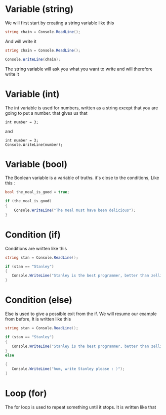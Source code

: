 # Variable (string)

 

We will first start by creating a string variable like this 

```csharp 
string chain = Console.ReadLine();
``` 

And will write it

```csharp 
string chain = Console.ReadLine();

Console.WriteLine(chain);
``` 

The string variable will ask you what you want to write and will therefore write it

# Variable (int)

The int variable is used for numbers, written as a string except that you are going to put a number. that gives us that

```chsarp
int number = 3;
```

and

```chsarp
int number = 3;
Console.WriteLine(number);
```

# Variable (bool)

The Boolean variable is a variable of truths. it's close to the conditions, Like this :
```csharp
bool the_meal_is_good = true;

if (the_meal_is_good)
{
    Console.WriteLine("The meal must have been delicious");
}


```

# Condition (if)

Conditions are written like this

```csharp
string stan = Console.ReadLine();

if (stan == "Stanley")
{
   Console.WriteLine("Stanley is the best programmer, better than zellidev");
}
```

# Condition (else)

Else is used to give a possible exit from the if. We will resume our example from before, It is written like this

```csharp
string stan = Console.ReadLine();

if (stan == "Stanley")
{
   Console.WriteLine("Stanley is the best programmer, better than zellidev");
}
else 

{
   Console.WriteLine("hum, write Stanley please : )");
]

```
# Loop (for)

The for loop is used to repeat something until it stops. It is written like that
